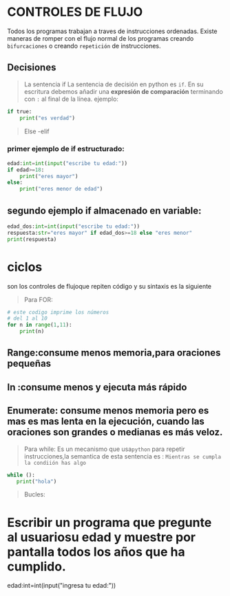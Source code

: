 # CONTROLES DE FLUJO
Todos los programas trabajan a traves de instrucciones ordenadas. Existe maneras de romper con el flujo normal de los programas creando `bifurcaciones` o creando `repetición` de instrucciones.
## Decisiones 
> La sentencia if 
La sentencia de decisión en python es `if`. En su escritura debemos añadir una **expresión de comparación** terminando con `:` al final de la línea.
> ejemplo:
```python
if true:
    print("es verdad")
```
> Else -elif
### primer ejemplo de if estructurado:
```python
edad:int=int(input("escribe tu edad:"))
if edad>=18:
    print("eres mayor")
else:
    print("eres menor de edad")
```
## segundo ejemplo if almacenado en variable:
```python
edad_dos:int=int(input("escribe tu edad:"))
respuesta:str="eres mayor" if edad_dos>=18 else "eres menor"
print(respuesta)
```

# ciclos
son los controles de flujoque repiten código y su sintaxis es la siguiente
> Para FOR:

```PYTHON
# este codigo imprime los números
# del 1 al 10
for n in range(1,11):
    print(n)
```
## Range:consume menos memoria,para oraciones pequeñas
## In :consume menos y ejecuta más rápido
## Enumerate: consume menos memoria pero es mas es mas lenta en la ejecución, cuando las oraciones son grandes o medianas es más veloz.


> Para while:
 Es un mecanismo que usa`python` para repetir instrucciones,la semantica de esta sentencia es : `Mientras se cumpla la condiión has algo`
 ```python
 while ():
    print("hola")
```
> Bucles:
 # Escribir un programa que pregunte al usuariosu edad y muestre por pantalla todos los años que ha cumplido.
 edad:int=int(input("ingresa tu edad:"))